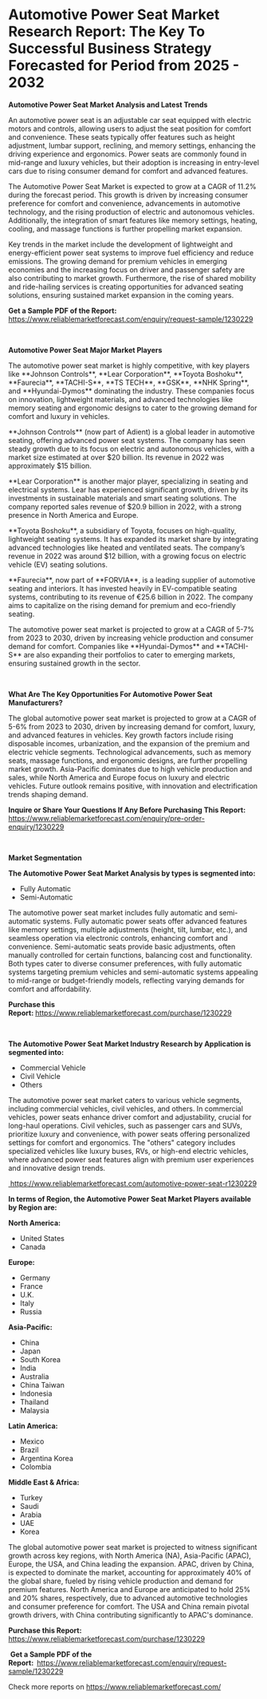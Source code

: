 <p><h1>Automotive Power Seat Market Research Report: The Key To Successful Business Strategy Forecasted for Period from 2025 - 2032</h1></p><p><strong>Automotive Power Seat Market Analysis and Latest Trends</strong></p>
<p><p>An automotive power seat is an adjustable car seat equipped with electric motors and controls, allowing users to adjust the seat position for comfort and convenience. These seats typically offer features such as height adjustment, lumbar support, reclining, and memory settings, enhancing the driving experience and ergonomics. Power seats are commonly found in mid-range and luxury vehicles, but their adoption is increasing in entry-level cars due to rising consumer demand for comfort and advanced features.</p><p>The Automotive Power Seat Market is expected to grow at a CAGR of 11.2% during the forecast period. This growth is driven by increasing consumer preference for comfort and convenience, advancements in automotive technology, and the rising production of electric and autonomous vehicles. Additionally, the integration of smart features like memory settings, heating, cooling, and massage functions is further propelling market expansion.</p><p>Key trends in the market include the development of lightweight and energy-efficient power seat systems to improve fuel efficiency and reduce emissions. The growing demand for premium vehicles in emerging economies and the increasing focus on driver and passenger safety are also contributing to market growth. Furthermore, the rise of shared mobility and ride-hailing services is creating opportunities for advanced seating solutions, ensuring sustained market expansion in the coming years.</p></p>
<p><strong>Get a Sample PDF of the Report:&nbsp;</strong> <a href="https://www.reliablemarketforecast.com/enquiry/request-sample/1230229?utm_campaign=1169&utm_medium=2&utm_source=Github&utm_content=ia&utm_term=23012025&utm_id=automotive-power-seat">https://www.reliablemarketforecast.com/enquiry/request-sample/1230229</a></p>
<p>&nbsp;</p>
<p><strong>Automotive Power Seat Major Market Players</strong></p>
<p><p>The automotive power seat market is highly competitive, with key players like **Johnson Controls**, **Lear Corporation**, **Toyota Boshoku**, **Faurecia**, **TACHI-S**, **TS TECH**, **GSK**, **NHK Spring**, and **Hyundai-Dymos** dominating the industry. These companies focus on innovation, lightweight materials, and advanced technologies like memory seating and ergonomic designs to cater to the growing demand for comfort and luxury in vehicles.</p><p>**Johnson Controls** (now part of Adient) is a global leader in automotive seating, offering advanced power seat systems. The company has seen steady growth due to its focus on electric and autonomous vehicles, with a market size estimated at over $20 billion. Its revenue in 2022 was approximately $15 billion.</p><p>**Lear Corporation** is another major player, specializing in seating and electrical systems. Lear has experienced significant growth, driven by its investments in sustainable materials and smart seating solutions. The company reported sales revenue of $20.9 billion in 2022, with a strong presence in North America and Europe.</p><p>**Toyota Boshoku**, a subsidiary of Toyota, focuses on high-quality, lightweight seating systems. It has expanded its market share by integrating advanced technologies like heated and ventilated seats. The company’s revenue in 2022 was around $12 billion, with a growing focus on electric vehicle (EV) seating solutions.</p><p>**Faurecia**, now part of **FORVIA**, is a leading supplier of automotive seating and interiors. It has invested heavily in EV-compatible seating systems, contributing to its revenue of €25.6 billion in 2022. The company aims to capitalize on the rising demand for premium and eco-friendly seating.</p><p>The automotive power seat market is projected to grow at a CAGR of 5-7% from 2023 to 2030, driven by increasing vehicle production and consumer demand for comfort. Companies like **Hyundai-Dymos** and **TACHI-S** are also expanding their portfolios to cater to emerging markets, ensuring sustained growth in the sector.</p></p>
<p>&nbsp;</p>
<p><strong>What Are The Key Opportunities For Automotive Power Seat Manufacturers?</strong></p>
<p><p>The global automotive power seat market is projected to grow at a CAGR of 5-6% from 2023 to 2030, driven by increasing demand for comfort, luxury, and advanced features in vehicles. Key growth factors include rising disposable incomes, urbanization, and the expansion of the premium and electric vehicle segments. Technological advancements, such as memory seats, massage functions, and ergonomic designs, are further propelling market growth. Asia-Pacific dominates due to high vehicle production and sales, while North America and Europe focus on luxury and electric vehicles. Future outlook remains positive, with innovation and electrification trends shaping demand.</p></p>
<p><strong>Inquire or Share Your Questions If Any Before Purchasing This Report:</strong> <a href="https://www.reliablemarketforecast.com/enquiry/pre-order-enquiry/1230229?utm_campaign=1169&utm_medium=2&utm_source=Github&utm_content=ia&utm_term=23012025&utm_id=automotive-power-seat">https://www.reliablemarketforecast.com/enquiry/pre-order-enquiry/1230229</a></p>
<p>&nbsp;</p>
<p><strong>Market Segmentation</strong></p>
<p><strong>The Automotive Power Seat Market Analysis by types is segmented into:</strong></p>
<p><ul><li>Fully Automatic</li><li>Semi-Automatic</li></ul></p>
<p><p>The automotive power seat market includes fully automatic and semi-automatic systems. Fully automatic power seats offer advanced features like memory settings, multiple adjustments (height, tilt, lumbar, etc.), and seamless operation via electronic controls, enhancing comfort and convenience. Semi-automatic seats provide basic adjustments, often manually controlled for certain functions, balancing cost and functionality. Both types cater to diverse consumer preferences, with fully automatic systems targeting premium vehicles and semi-automatic systems appealing to mid-range or budget-friendly models, reflecting varying demands for comfort and affordability.</p></p>
<p><strong>Purchase this Report:&nbsp;</strong><a href="https://www.reliablemarketforecast.com/purchase/1230229?utm_campaign=1169&utm_medium=2&utm_source=Github&utm_content=ia&utm_term=23012025&utm_id=automotive-power-seat">https://www.reliablemarketforecast.com/purchase/1230229</a></p>
<p>&nbsp;</p>
<p><strong>The Automotive Power Seat Market Industry Research by Application is segmented into:</strong></p>
<p><ul><li>Commercial Vehicle</li><li>Civil Vehicle</li><li>Others</li></ul></p>
<p><p>The automotive power seat market caters to various vehicle segments, including commercial vehicles, civil vehicles, and others. In commercial vehicles, power seats enhance driver comfort and adjustability, crucial for long-haul operations. Civil vehicles, such as passenger cars and SUVs, prioritize luxury and convenience, with power seats offering personalized settings for comfort and ergonomics. The "others" category includes specialized vehicles like luxury buses, RVs, or high-end electric vehicles, where advanced power seat features align with premium user experiences and innovative design trends.</p></p>
<p><a href="https://www.reliablemarketforecast.com/automotive-power-seat-r1230229?utm_campaign=1169&utm_medium=2&utm_source=Github&utm_content=ia&utm_term=23012025&utm_id=automotive-power-seat">&nbsp;https://www.reliablemarketforecast.com/automotive-power-seat-r1230229</a></p>
<p><strong>In terms of Region, the Automotive Power Seat Market Players available by Region are:</strong></p>
<p>
    <p> <strong> North America: </strong>
        <ul>
            <li>United States</li>
            <li>Canada</li>
        </ul>
        </p> 
    <p> <strong> Europe: </strong>
        <ul>
            <li>Germany</li>
            <li>France</li>
            <li>U.K.</li>
            <li>Italy</li>
            <li>Russia</li>
        </ul>
        </p> 
    <p> <strong> Asia-Pacific: </strong>
        <ul>
            <li>China</li>
            <li>Japan</li>
            <li>South Korea</li>
            <li>India</li>
            <li>Australia</li>
            <li>China Taiwan</li>
            <li>Indonesia</li>
            <li>Thailand</li>
            <li>Malaysia</li>
        </ul>
        </p> 
    <p> <strong> Latin America: </strong>
        <ul>
            <li>Mexico</li>
            <li>Brazil</li>
            <li>Argentina Korea</li>
            <li>Colombia</li>
        </ul>
        </p> 
    <p> <strong> Middle East & Africa: </strong>
        <ul>
            <li>Turkey</li>
            <li>Saudi</li>
            <li>Arabia</li>
            <li>UAE</li>
            <li>Korea</li>
        </ul>
    </p>
    </p>
<p><p>The global automotive power seat market is projected to witness significant growth across key regions, with North America (NA), Asia-Pacific (APAC), Europe, the USA, and China leading the expansion. APAC, driven by China, is expected to dominate the market, accounting for approximately 40% of the global share, fueled by rising vehicle production and demand for premium features. North America and Europe are anticipated to hold 25% and 20% shares, respectively, due to advanced automotive technologies and consumer preference for comfort. The USA and China remain pivotal growth drivers, with China contributing significantly to APAC's dominance.</p></p>
<p><strong>Purchase this Report: </strong><a href="https://www.reliablemarketforecast.com/purchase/1230229?utm_campaign=1169&utm_medium=2&utm_source=Github&utm_content=ia&utm_term=23012025&utm_id=automotive-power-seat">https://www.reliablemarketforecast.com/purchase/1230229</a></p>
<p>&nbsp;<strong>Get a Sample PDF of the Report:&nbsp;&nbsp;</strong><a href="https://www.reliablemarketforecast.com/enquiry/request-sample/1230229?utm_campaign=1169&utm_medium=2&utm_source=Github&utm_content=ia&utm_term=23012025&utm_id=automotive-power-seat">https://www.reliablemarketforecast.com/enquiry/request-sample/1230229</a></p>
<p><strong></strong></p>
<p>Check more reports on <a href="https://www.reliablemarketforecast.com/?utm_campaign=1169&utm_medium=2&utm_source=Github&utm_content=ia&utm_term=23012025&utm_id=automotive-power-seat">https://www.reliablemarketforecast.com/</a></p>